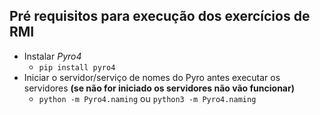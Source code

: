 ## Pré requisitos para execução dos exercícios de **RMI**
- Instalar *Pyro4*
	- `pip install pyro4`
- Iniciar o servidor/serviço de nomes do Pyro antes executar os servidores **(se não for iniciado os servidores não vão funcionar)**
	- `python -m Pyro4.naming` ou `python3 -m Pyro4.naming`